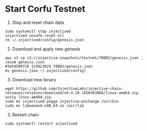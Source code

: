 # Start Corfu Testnet
1. Stop and reset chain data
```
sudo systemctl stop injectived
injectived unsafe-reset-all
rm ~/.injectived/config/genesis.json
```

2. Download and apply new genesis
```
aws s3 cp s3://injective-snapshots/testnet/70001/genesis.json .
cksum genesis.json
#3454599728 214923029 70001/genesis.json
mv genesis.json ~/.injectived/config/
```

3. Download new binary
```
wget https://github.com/InjectiveLabs/injective-chain-releases/releases/download/v0.4.19-1656563866/linux-amd64.zip
unzip linux-amd64.zip
sudo mv injectived peggo injective-exchange /usr/bin
sudo mv libwasmvm.x86_64.so /usr/lib

```

3. Restart chain
```
sudo systemctl restart injectived
```
